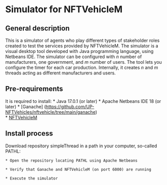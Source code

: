 # Simulator for NFTVehicleM
## General description
  This is a simulator of agents who play different types of stakeholder roles created to test the services provided by NFTVehicleM. The simulator is a visual desktop tool developed with Java programming language, using Netbeans IDE. The simulator can be configured with $n$ number of manufacturers, one government, and $m$ number of users. The tool lets you configure the timer for each car production. Internally, it creates $n$ and $m$ threads acting as different manufacturers and users. 

## Pre-requirements
  It is required to install:
    * Java 17.0.1 (or later)
    * Apache Netbeans IDE 18 (or later)
    * [Ganache] (https://github.com/UP-NFTVehicles/nftvehicle/tree/main/ganache)      
    * [NFTVehicleM](https://github.com/UP-NFTVehicles/nftvehicle/tree/main/nftvehicle)

 
## Install process
  Download repository simpleThread in a path in your computer, so-called PATHL:

    * Open the repository locating PATHL using Apache Netbeans
    
    * Verify that Ganache and NFTVehicleM (on port 6000) are running
    
    * Execute the simulator
